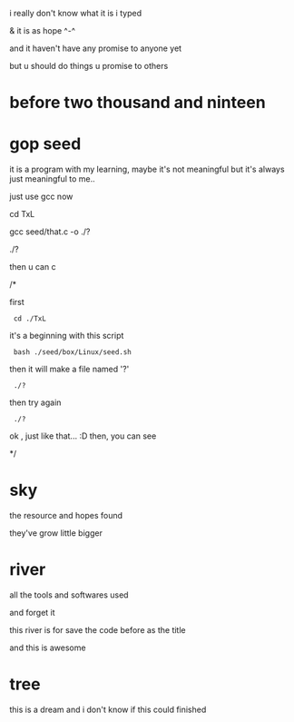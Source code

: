 
























 i really don't know what it is i typed

 & it is as hope ^-^

 and it haven't have any promise to anyone yet

 but u should do things u promise to others





# before two thousand and ninteen




# gop seed


it is a program with my learning,
maybe it's not meaningful
but it's always just meaningful to me..


just use gcc now

 cd TxL

 gcc  seed/that.c  -o  ./?

 ./?

then u can c






/*

 first

     cd ./TxL


 it's a beginning with this script

     bash ./seed/box/Linux/seed.sh


 then it will make a file named '?'


     ./?


 then try again


     ./?


  ok , just like that... :D
  then, you can see

*/





# sky

the resource and hopes found

they've  grow little bigger


# river

all the tools and softwares used

and forget it

this river is for save the code before as the title

and this is awesome


# tree

this is a dream and i don't know if this could finished
